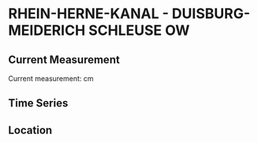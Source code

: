 # RHEIN-HERNE-KANAL - DUISBURG-MEIDERICH SCHLEUSE OW

## Current Measurement

Current measurement: <Value topic="rivers/pegel-online/RHK/DUISBURG-MEIDERICH SCHLEUSE OW/measurementValue"/> cm

## Time Series

<TimeSeries topic="rivers/pegel-online/RHK/DUISBURG-MEIDERICH SCHLEUSE OW/measurementValue" period="week" />

## Location

<WorldMap>
  <Marker lat="51.45171759166437" lon="6.775961810666088" labelTopic="rivers/pegel-online/RHK/DUISBURG-MEIDERICH SCHLEUSE OW" />
</WorldMap>
